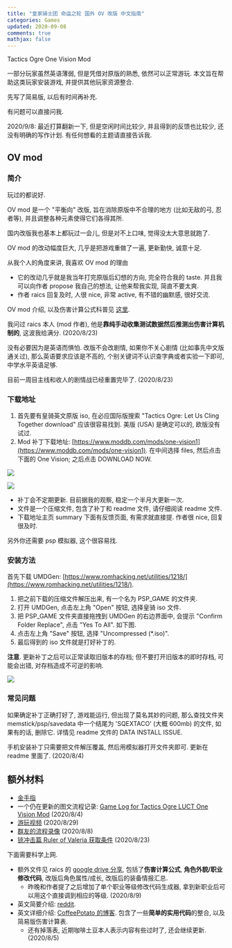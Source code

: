 ```yaml
---
title: "皇家骑士团 命运之轮 国外 OV 改版 中文指南"
categories: Games
updated: 2020-09-08
comments: true
mathjax: false
---
```


Tactics Ogre One Vision Mod

一部分玩家虽然英语薄弱, 但是凭借对原版的熟悉, 依然可以正常游玩. 本文旨在帮助这类玩家安装游戏, 并提供其他玩家资源整合. 

先写了简易版, 以后有时间再补充. 

有问题可以直接问我.

2020/9/8: 最近打算翻新一下, 但是空闲时间比较少, 并且得到的反馈也比较少, 还没有明确的写作计划. 有任何想看的主题请直接告诉我.

<!-- more -->

## OV mod

### 简介

玩过的都说好. 

OV mod 是一个 "平衡向" 改版, 旨在消除原版中不合理的地方 (比如无敌的弓, 忍者等), 并且调整各种元素使得它们各得其所. 

国内改版我也基本上都玩过一会儿, 但是对不上口味, 觉得没太大意思就跑了. 

OV mod 的改动幅度巨大, 几乎是把游戏重做了一遍, 更新勤快, 诚意十足. 

从我个人的角度来讲, 我喜欢 OV mod 的理由

- 它的改动几乎就是我当年打完原版后幻想的方向, 完全符合我的 taste. 并且我可以向作者 propose 我自己的想法, 让他来帮我实现, 简直不要太爽.
- 作者 raics 回复及时, 人很 nice, 非常 active, 有不错的幽默感, 很好交流. 

OV mod 介绍, 以及伤害计算公式科普见 [这里](https://tieba.baidu.com/p/6164004501?see_lz=1). 

我问过 raics 本人 (mod 作者), 他是**靠纯手动收集测试数据然后推测出伤害计算机制的**, 这波我给满分. (2020/8/23)

没有必要因为是英语而惧怕. 改版不会改剧情, 如果你不关心剧情 (比如事先中文版通关过), 那么英语要求应该是不高的, 个别关键词不认识查字典或者实验一下即可, 中学水平英语足够.

目前一周目主线和收人的剧情战已经重置完毕了. (2020/8/23)

### 下载地址

1. 首先要有皇骑英文原版 iso, 在必应国际版搜索 "Tactics Ogre: Let Us Cling Together download" 应该很容易找到. 美版 (USA) 是确定可以的, 欧版没有试过.
2. Mod 补丁下载地址: [https://www.moddb.com/mods/one-vision1](https://www.moddb.com/mods/one-vision1). 在中间选择 files, 然后点击下面的 One Vision; 之后点击 DOWNLOAD NOW.

![](https://shiina18.github.io/assets/posts/images/20200823143934164_30557.png)

![](https://shiina18.github.io/assets/posts/images/20200823143946427_24721.png)

- 补丁会不定期更新. 目前据我的观察, 稳定一个半月大更新一次.
- 文件是一个压缩文件, 包含了补丁和 readme 文件, 请仔细阅读 readme 文件. 
- 下载地址主页 summary 下面有反馈页面, 有需求就直接提. 作者很 nice, 回复很及时.

另外你还需要 psp 模拟器, 这个很容易找.

### 安装方法

首先下载 UMDGen: [https://www.romhacking.net/utilities/1218/](https://www.romhacking.net/utilities/1218/).

1. 把之前下载的压缩文件解压出来, 有一个名为 PSP_GAME 的文件夹.
2. 打开 UMDGen, 点击左上角 "Open" 按钮, 选择皇骑 iso 文件.
3. 把 PSP_GAME 文件夹直接拖拽到 UMDGen 的右边界面中, 会提示 "Confirm Folder Replace", 点击 "Yes To All". 如下图.
4. 点击左上角 "Save" 按钮, 选择 "Uncompressed (*.iso)".
5. 最后得到的 iso 文件就是打好补丁的.

**注意**. 更新补丁之后可以正常读取旧版本的存档; 但不要打开旧版本的即时存档, 可能会出错, 对存档造成不可逆的影响.

![](https://shiina18.github.io/assets/posts/images/20200823144451449_4622.png)

### 常见问题

如果确定补丁正确打好了, 游戏能运行, 但出现了莫名其妙的问题, 那么查找文件夹 memstick/psp/savedata 中一个结尾为 'SQEXTACO' (大概 600mb) 的文件, 如果有的话, 删除它. 详情见 readme 文件的 DATA INSTALL ISSUE.

手机安装补丁只需要把文件解压覆盖, 然后用模拟器打开文件夹即可. 更新在 readme 里面了. (2020/8/4)

## 额外材料

- [金手指](https://www.jianshu.com/p/874b061717d4)
- 一个仍在更新的图文流程记录: [Game Log for Tactics Ogre LUCT One Vision Mod](https://shiina18.github.io/games/2020/07/17/game-log-for-to-ov-mod/) (2020/8/4)
- [游玩视频](https://www.acfun.cn/v/ac17664467) (2020/8/29)
- [群友的流程录像](https://space.bilibili.com/507675023?spm_id_from=333.788.b_765f7570696e666f.2) (2020/8/8)
- [铳冲击篇 Ruler of Valeria 获取条件](https://tieba.baidu.com/p/6900333885) (2020/8/23)

下面需要科学上网.

- 额外文件见 raics 的 [google drive 分享](https://drive.google.com/drive/folders/1T7TupkvrKhnH0HtmU2O_-csqQuYQrjHf), 包括了**伤害计算公式**, **角色外貌/职业修改代码**, 改版后角色属性/成长, 改版后的装备情报汇总.
    - 昨晚和作者提了之后增加了单个职业等级修改代码生成器, 拿到新职业后可以用这个直接调到相应的等级. (2020/8/9)
- 英文简要介绍: [reddit](https://www.reddit.com/r/Tactics_Ogre/comments/8ghb0v/one_vision_mod_whats_new/). 
- 英文详细介绍: [CoffeePotato 的博客](https://nichegamescom.wordpress.com/2018/10/02/one-vision-the-guide/). 包含了一些**简单的实用代码**的整合, 以及简易版伤害计算表.
    - 还有掉落表, 近期咖啡土豆本人表示内容有些过时了, 还会继续更新. (2020/8/5)